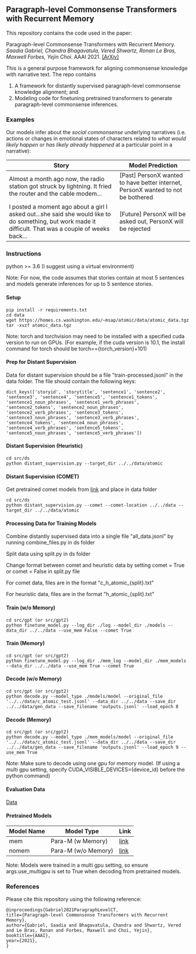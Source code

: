 ## Paragraph-level Commonsense Transformers with Recurrent Memory 

This repository contains the code used in the paper:

Paragraph-level Commonsense Transformers with Recurrent Memory. *Saadia Gabriel, Chandra Bhagavatula, Vered Shwartz, Ronan Le Bras, Maxwell Forbes, Yejin Choi*. AAAI 2021. [[ArXiv]](https://arxiv.org/abs/2010.01486)

This is a general purpose framework for aligning commonsense knowledge with narrative text. The repo contains 

1) A framework for distantly supervised paragraph-level commonsense knowledge alignment; and 
2) Modeling code for finetuning pretrained transformers to generate paragraph-level commonsense inferences. 

### Examples 

Our models infer about the *social commonsense* underlying narratives (i.e. actions or changes in emotional states of characters related to *what would likely happen* or *has likely already happened* at a particular point in a narrative):

|Story | Model Prediction          | 
|-----------|---------------------|
|Almost a month ago now, the radio station got struck by lightning. It fried the router and the cable modem...      | [Past] PersonX wanted to have better internet, PersonX wanted to not be bothered  |
|I posted a moment ago about a girl I asked out...she said she would like to do something, but work made it difficult. That was a couple of weeks back...      | [Future] PersonX will be asked out, PersonX will be rejected |


### Instructions 

python >= 3.6  (I suggest using a virtual environment) 

Note: For now, the code assumes that stories contain at most 5 sentences and models generate inferences for up to 5 sentence stories. 

#### Setup

```
pip install -r requirements.txt 
cd data
wget https://homes.cs.washington.edu/~msap/atomic/data/atomic_data.tgz 
tar -xvzf atomic_data.tgz 
```

Note: torch and torchvision may need to be installed with a specified cuda version to run on GPUs. 
(For example, if the cuda version is 10.1, the install command for torch should be torch=={torch_version}+101)

#### Prep for Distant Supervision 

Data for distant supervision should be a file "train-processed.jsonl" in the data folder. The file should contain the following keys:

```
dict_keys(['storyid', 'storytitle', 'sentence1', 'sentence2', 'sentence3', 'sentence4', 'sentence5', 'sentence1_tokens', 'sentence1_noun_phrases', 'sentence1_verb_phrases', 'sentence2_tokens', 'sentence2_noun_phrases', 'sentence2_verb_phrases', 'sentence3_tokens', 'sentence3_noun_phrases', 'sentence3_verb_phrases', 'sentence4_tokens', 'sentence4_noun_phrases', 'sentence4_verb_phrases', 'sentence5_tokens', 'sentence5_noun_phrases', 'sentence5_verb_phrases'])
```

#### Distant Supervision (Heuristic) 

```
cd src/ds
python distant_supervision.py --target_dir ../../data/atomic 
```

#### Distant Supervision (COMET) 

Get pretrained comet models from [link](https://drive.google.com/open?id=1FccEsYPUHnjzmX-Y5vjCBeyRt1pLo8FB) and place in data folder

```
cd src/ds
python distant_supervision.py --comet --comet-location ../../data --target_dir ../../data/atomic 
```

#### Processing Data for Training Models 

Combine distantly supervised data into a single file "all_data.jsonl" by running combine_files.py in ds folder  

Split data using split.py in ds folder 

Change format between comet and heuristic data by setting comet = True or comet = False in split.py file 

For comet data, files are in the format "c_h_atomic_{split}.txt"

For heuristic data, files are in the format "h_atomic_{split}.txt"

#### Train (w/o Memory)

```
cd src/gpt (or src/gpt2) 
python finetune_model.py --log_dir ./log --model_dir ./models --data_dir ../../data --use_mem False --comet True 
```
#### Train (Memory)

```
cd src/gpt (or src/gpt2) 
python finetune_model.py --log_dir ./mem_log --model_dir ./mem_models --data_dir ../../data --use_mem True --comet True
```

#### Decode (w/o Memory) 

```
cd src/gpt (or src/gpt2) 
python decode.py --model_type ./models/model --original_file '../../data/c_atomic_test.jsonl' --data_dir ../../data --save_dir ../../data/gen_data --save_filename 'outputs.jsonl' --load_epoch 8 
```
#### Decode (Memory)

```
cd src/gpt (or src/gpt2) 
python decode.py --model_type ./mem_models/model --original_file '../../data/c_atomic_test.jsonl' --data_dir ../../data --save_dir ../../data/gen_data --save_filename 'outputs.jsonl' --load_epoch 9 --use_mem True
```
Note: Make sure to decode using one gpu for memory model. (If using a multi gpu setting, specify CUDA_VISIBLE_DEVICES={device_id} before the python command)

#### Evaluation Data 

[Data](https://github.com/skgabriel/paracomet/blob/main/data/gold_set.jsonl)

#### Pretrained Models 

|Model Name | Model Type          | Link                                                                                 |   
|-----------|---------------------|--------------------------------------------------------------------------------------|
|mem        | Para-M (w Memory)   | [link](https://drive.google.com/drive/u/0/folders/1HHTUtUBoYbH5u7dnXzWnteCIMzTUVd9d) |
|nomem      | Para-M (w/o Memory) | [link](https://drive.google.com/drive/u/0/folders/1HHTUtUBoYbH5u7dnXzWnteCIMzTUVd9d) |

Note: Models were trained in a multi gpu setting, so ensure args.use_multigpu is set to True when decoding from pretrained models. 

### References 

Please cite this repository using the following reference:

```
@inproceedings{Gabriel2021ParagraphLevelCT,
title={Paragraph-level Commonsense Transformers with Recurrent Memory},
author={Gabriel, Saadia and Bhagavatula, Chandra and Shwartz, Vered and Le Bras, Ronan and Forbes, Maxwell and Choi, Yejin},
booktitle={AAAI},
year={2021},
}
```
